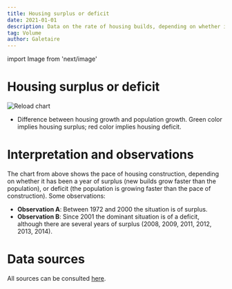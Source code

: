 ```yaml
---
title: Housing surplus or deficit
date: 2021-01-01
description: Data on the rate of housing builds, depending on whether it has been a year of surplus (rate of construction increases faster than population growth) or deficit (the population is growing faster than the rate of construction).
tag: Volume
author: Galetaire
---
```


import Image from 'next/image'

# Housing surplus or deficit

<Image
  src="/images/difhabitatges.png"
  alt="Reload chart"
  width={2929}
  height={1758}
  priority
  className="next-image"
/>

- Difference between housing growth and population growth. Green color implies housing surplus; red color implies housing deficit.

# Interpretation and observations

The chart from above shows the pace of housing construction, depending on whether it has been a year of surplus (new builds grow faster than the population), or deficit (the population is growing faster than the pace of construction). Some observations:

- **Observation A**: Between 1972 and 2000 the situation is of surplus.
- **Observation B**: Since 2001 the dominant situation is of a deficit, although there are several years of surplus (2008, 2009, 2011, 2012, 2013, 2014).

# Data sources

All sources can be consulted [here](http://catalanhousing.galetaire.hns.to/methodology).
